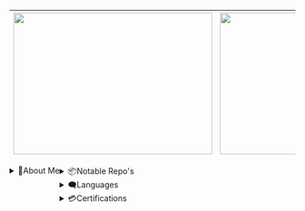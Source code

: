 <div align="center">
  
  | <img width='350px' height='250px' src='https://awesome-github-stats.azurewebsites.net/user-stats/adam-s-amir?cardType=level-alternate&theme=algolia&preferLogin=false&Border=00000000'> | <img width='350px' height='250px' src='https://github-profile-summary-cards.vercel.app/api/cards/repos-per-language?username=adam-s-amir&theme=algolia'> | <img width='350px' height='250px' src='https://github-readme-streak-stats.herokuapp.com/?user=adam-s-amir&theme=algolia&hide_border=true'> |
  | ---- | ---- | ---- |
</div>


<!-- https://github-readme-stats.vercel.app/api?username=Adam-S-Amir&theme=algolia&rank_icon=percentile&show_icons=true&include_all_commits=true&hide_border=true -->
<!-- | ![Metrics](https://metrics.lecoq.io/Adam-S-Amir?template=terminal&base.hireable=true&base.community=0&base.repositories=0&base.metadata=0&base=header%2C%20activity%2C%20community%2C%20repositories%2C%20metadata&base.indepth=false&base.hireable=true&base.skip=false&config.timezone=America%2FNew_York) | -->

<div style='float:left'>
<details>
<summary>📄About Me</summary>
<div align='left'>
  <h5>
    I'm a college student who enjoys programming. Here's a short list of subjects I "specialize" in:
  </h5>
  <ol>
    <li>
      📱Android App Development
    </li>
    <li>
      💻.NET Framework 
    </li>
    <li>
      🌐Web Development
    </li>
  </ol>
</div>
  
</details>


</div>

<div style='float:left;'>
<details>
<summary>📦Notable Repo's</summary>
<div align="center">

<!-- | <img height='32' width='32' src='https://raw.githubusercontent.com/Adam-S-Amir/BensBoyz-Android-Application/main/app/src/main/res/drawable/logo.png'> | [Ben's Boyz©](https://github.com/Adam-S-Amir/BensBoyz-Android-Application) | An Android application to help enhance the marketing efforts of the Ben’s Boyz brand. | <img src="https://img.shields.io/badge/Kotlin-purple?style=for-the-badge&logo=Kotlin&logoColor=white"> | -->


| Icon | Name | Summary | Built With |
| ---- | ---- | --------------- | ---- |
| <img height='32' width='32' src='https://magnusware.vercel.app/A/System64/Images/Common/Favicon.png'> | [MagnusWare](https://github.com/Adam-S-Amir/MagnusWare) | MagnusWare, formerly known as MagnusSoft, is an operating system created primarily for the purpose of testing and developing a desktop environment. | <img src="https://img.shields.io/badge/JS-F7DF1E?style=for-the-badge&logo=javascript&logoColor=000000"><img src="https://img.shields.io/badge/jQuery-0769AD?style=for-the-badge&logo=jquery&logoColor=white"> |
| <img height='32' width='32' src='https://img.icons8.com/?size=32&id=P2AnGyiJxMpp&format=png'> | [CleanSource](https://github.com/Adam-S-Amir/CleanSource) | CleanSource is a news app which delivers bias-free current events. | <img src="https://img.shields.io/badge/Java-F7942E?style=for-the-badge&logo=coffeescript&logoColor=white"><img src="https://img.shields.io/badge/Kotlin-purple?style=for-the-badge&logo=Kotlin&logoColor=white"> |
| <img height='32' width='32' src='https://play-lh.googleusercontent.com/VGjI4-jlGcWIZCXxQvNOT0Ip0_7TXtELreyFmuXwNek6OOhfe5c6jzu5IK1XbD-fiOk=w240-h480-rw'> | [Too Smart Teens©](https://github.com/Adam-S-Amir/Too-Smart-Teens-App) | Henrico County commissioned the development of the Too Smart Teens app to provide quick access to mental health resources for youth. Designed by Adam Amir & Shelby Sorenson. | <img src="https://img.shields.io/badge/Java-F7942E?style=for-the-badge&logo=coffeescript&logoColor=white"><img src="https://img.shields.io/badge/Kotlin-purple?style=for-the-badge&logo=Kotlin&logoColor=white"> |
| <img height='32' width='32' src='https://magnusware.vercel.app/A/System64/Images/Icons/quake2-32x32.png'> | [Quake 2 PlayN-MagnusPort](https://github.com/Adam-S-Amir/Quake2-PlayN-MagnusPort) | A broken Quake 2 emulator I remade by hand. | <img src="https://img.shields.io/badge/JS-F7DF1E?style=for-the-badge&logo=javascript&logoColor=000000"> |
| <img height='32' width='32' src='https://raw.githubusercontent.com/Adam-S-Amir/2048/master/assets/img/ico.png'> | [2048](https://github.com/Adam-S-Amir/2048) | My run at re-making 2048 and games based off of 2048. | <img src="https://img.shields.io/badge/JS-F7DF1E?style=for-the-badge&logo=javascript&logoColor=000000"> |
| <img height='32' width='32' src='https://raw.githubusercontent.com/Adam-S-Amir/Shronkerton/main/Icon.png'> | [Shronkerton](https://github.com/Adam-S-Amir/Shronkerton) | A Shrek themed Android app. | <img src="https://img.shields.io/badge/Java-F7942E?style=for-the-badge&logo=coffeescript&logoColor=white"> |
| <img height='32' width='32' src='https://prometheuz.vercel.app/assets/img/ios/icon-72x72.png'> | [Prometheus](https://github.com/Adam-S-Amir/Prometheus) | A GBC/GB emulator I re-made to be more efficient. | <img src="https://img.shields.io/badge/React-3FD2F1?style=for-the-badge&logo=React&logoColor=000000"> |
| <img height='32' width='32' src='https://raw.githubusercontent.com/Adam-S-Amir/Rocket-Custa/master/assets/img/icon-48.png'> | [Rocket Custa](https://github.com/Adam-S-Amir/Rocket-Custa) | A broken JS based game I re-made and fixed. | <img src="https://img.shields.io/badge/JS-F7DF1E?style=for-the-badge&logo=javascript&logoColor=000000"> |
| <img height='32' width='32' src='https://raw.githubusercontent.com/Adam-S-Amir/Acid-Box/master/assets/img/AcidBox-32x32.png'> | [Acid-Box](https://github.com/Adam-S-Amir/Acid-Box) | WebGL project I remade to look like an Acid trip. | <img src="https://img.shields.io/badge/React-3FD2F1?style=for-the-badge&logo=React&logoColor=000000"><img src="https://img.shields.io/badge/WebGL-990000?style=for-the-badge&logo=WebGL&logoColor=white"> |
| <img height='32' width='32' src='https://raw.githubusercontent.com/Adam-S-Amir/VLC-Media-Web-Player/gh-pages/assets/img/VLC.svg'> | [VLC Media Web Player](https://github.com/Adam-S-Amir/VLC-Media-Web-Player) | I made a VLC Media Player themed video and picture player. | <img src="https://img.shields.io/badge/JS-F7DF1E?style=for-the-badge&logo=javascript&logoColor=000000"> |
| <img height='32' width='32' src='https://raw.githubusercontent.com/Adam-S-Amir/WadCMD/master/Assets/Img/logo.png'> | [WadCMD](https://github.com/Adam-S-Amir/WadCMD) | My recreation of WadCMD to make it easier to use. | <img src="https://img.shields.io/badge/WASM-654FF0?style=for-the-badge&logo=WebAssembly&logoColor=white"><img src="https://img.shields.io/badge/React-3FD2F1?style=for-the-badge&logo=React&logoColor=000000"> |
| <img height='32' width='32' src='https://magnusware.vercel.app/A/System64/Images/Icons/mario-32x32.png'> | [Infinite Mario](https://github.com/Adam-S-Amir/Infinite-Mario) | Brought back Infinite Mario from the Chrome Web Store. | <img src="https://img.shields.io/badge/JS-F7DF1E?style=for-the-badge&logo=javascript&logoColor=000000"> |
| <img height='32' width='32' src='https://magnusware.vercel.app/A/System64/Images/Icons/rioluvania-32x32.png'> | [Rioluvania](https://github.com/Adam-S-Amir/Rioluvania) | An Undertale Sans fight clone with Riolu. | <img src="https://img.shields.io/badge/JS-F7DF1E?style=for-the-badge&logo=javascript&logoColor=000000"> |
| <img height='32' width='32' src='https://magnusware.vercel.app/A/System64/Images/Icons/pong-32x32.png'> | [Pong](https://github.com/Adam-S-Amir/Pong) | My recreation from scratch in pure JS of the retro classic, Pong! | <img src="https://img.shields.io/badge/JS-F7DF1E?style=for-the-badge&logo=javascript&logoColor=000000"> |
| <img height='32' width='32' src='https://raw.githubusercontent.com/Ryujinx/Ryujinx/master/distribution/misc/Logo.svg'> | [Ryujinx Shortcut](https://github.com/Adam-S-Amir/Ryujinx-Shortcut) | Windows executable to quickly launch any switch game on the Ryujinx emulator. | <img src="https://img.shields.io/badge/.NET-512BD4?style=for-the-badge&logo=.NET&logoColor=white"><img src="https://img.shields.io/badge/C%23-239120?style=for-the-badge&logo=csharp&logoColor=white"> |
| <img height='32' width='32' src='https://raw.githubusercontent.com/seerge/g-helper/main/app/favicon.ico'> | [G-Helper Updater](https://github.com/Adam-S-Amir/G-Helper-Updater) | G-Helper software (not made by me) with an Download/Update script | <img src="https://img.shields.io/badge/.NET-512BD4?style=for-the-badge&logo=.NET&logoColor=white"><img src="https://img.shields.io/badge/C%23-239120?style=for-the-badge&logo=csharp&logoColor=white"> |
</div>
</details>

<details>
<summary>🗨Languages</summary>
<div align="left">
<img src="https://img.shields.io/badge/C%23-239120?style=for-the-badge&logo=csharp&logoColor=white">
<br>
<img src="https://img.shields.io/badge/PHP-777BB4?style=for-the-badge&logo=php&logoColor=white">
<br>
<img src="https://img.shields.io/badge/CSS3-1572B6?style=for-the-badge&logo=css3&logoColor=white">
<br>
<img src="https://img.shields.io/badge/json-5E5C5C?style=for-the-badge&logo=json&logoColor=white">
<br>
<img src="https://img.shields.io/badge/Java-F7942E?style=for-the-badge&logo=coffeescript&logoColor=white">
<br>
<img src="https://img.shields.io/badge/HTML5-E34F26?style=for-the-badge&logo=html5&logoColor=white">
<br>
<img src="https://img.shields.io/badge/Vue.js-42b883?style=for-the-badge&logo=vuedotjs&logoColor=white">
<br>
<img src="https://img.shields.io/badge/jQuery-0769AD?style=for-the-badge&logo=jquery&logoColor=white">
<br>
<img src="https://img.shields.io/badge/Next.js-000000?style=for-the-badge&logo=next.js&logoColor=white">
<br>
<img src="https://img.shields.io/badge/Node.js-339933?style=for-the-badge&logo=nodedotjs&logoColor=white">
<br>
<img src="https://img.shields.io/badge/MongoDB-47A248?style=for-the-badge&logo=mongodb&logoColor=white">
<br>
<img src="https://img.shields.io/badge/JavaScript-F7DF1E?style=for-the-badge&logo=javascript&logoColor=000000">
<br>
<img src="https://img.shields.io/badge/WebAssembly-654FF0?style=for-the-badge&logo=WebAssembly&logoColor=white">
</div>
</details>

<details>
<summary>💳Certifications</summary>
<div align="left">

[1D0-61B CIW Site Development Associate](https://github.com/Adam-S-Amir/Adam-S-Amir/blob/main/PDF/CIW%20Site%20Development%20Associate%20certificate.pdf)

Studying for the CCNA - 01/30/2025
</div>
</details>
</div>


<!--
<img src="https://metrics.lecoq.io/Adam-S-Amir?template=classic&isocalendar=1&lines=1&habits=1&achievements=1&notable=1&activity=1&gists=1&projects=1&base=header%2C%20activity%2C%20community%2C%20repositories%2C%20metadata&base.indepth=false&base.hireable=false&base.skip=false&isocalendar=false&isocalendar.duration=full-year&lines=false&lines.sections=base&lines.repositories.limit=4&lines.history.limit=1&habits=false&habits.from=200&habits.days=14&habits.facts=true&habits.charts=false&habits.charts.type=classic&habits.trim=false&habits.languages.limit=8&habits.languages.threshold=0%25&achievements=false&achievements.threshold=C&achievements.secrets=true&achievements.display=detailed&achievements.limit=0&notable=false&notable.from=organization&notable.repositories=false&notable.indepth=false&notable.types=commit&notable.self=false&activity=false&activity.limit=5&activity.load=300&activity.days=14&activity.visibility=all&activity.timestamps=false&activity.filter=all&gists=false&projects=false&projects.limit=4&projects.descriptions=false&config.timezone=America%2FNew_York">

PacMan
Google PacMan
Space Invaders
Tetris
Dino
3D
FIX TBOI
Vending Machine
Matrix
DVD
-->
